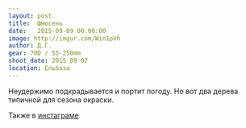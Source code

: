 ```yaml
---
layout: post
title:  Шмосень
date:   2015-09-09 00:00:00
image: http://imgur.com/Win1pVh
author: Д.Г.
gear: 70D / 55-250mm
shoot_date: 2015 09 07
location: Ельбаза
---
```


Неудержимо подкрадывается и портит погоду. Но вот два дерева типичной для 
сезона окраски.

Также в [инстаграме](https://instagram.com/p/7UupSsuWjb/)
